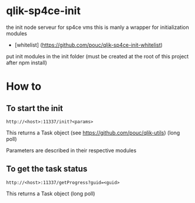 # qlik-sp4ce-init

the init node serveur for sp4ce vms
this is manly a wrapper for initialization modules

- [whitelist] (https://github.com/pouc/qlik-sp4ce-init-whitelist)

put init modules in the init folder (must be created at the root of this project after npm install)

# How to

## To start the init

```
http://<host>:11337/init?<params>
```

This returns a Task object (see https://github.com/pouc/qlik-utils) (long poll)

Parameters are described in their respective modules

## To get the task status

```
http://<host>:11337/getProgress?guid=<guid>
```

This returns a Task object (long poll)